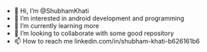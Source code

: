 - 👋 Hi, I’m @ShubhamKhati
- 👀 I’m interested in android development and programming
- 🌱 I’m currently learning more
- 💞️ I’m looking to collaborate with some good repository
- 📫 How to reach me linkedin.com/in/shubham-khati-b626161b6

<!---
ShubhamKhati/ShubhamKhati is a ✨ special ✨ repository because its `README.md` (this file) appears on your GitHub profile.
You can click the Preview link to take a look at your changes.
--->
